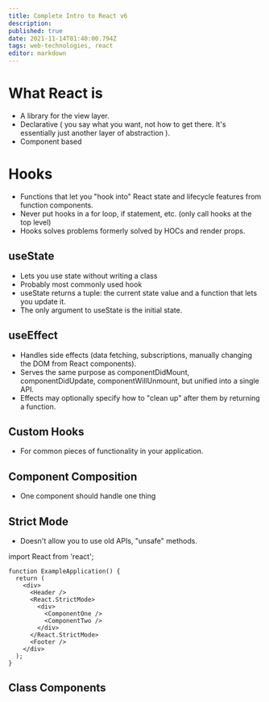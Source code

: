 ```yaml
---
title: Complete Intro to React v6
description: 
published: true
date: 2021-11-14T01:40:00.794Z
tags: web-technologies, react
editor: markdown
---
```


# What React is 
* A library for the view layer.
* Declarative ( you say what you want, not how to get there. It's essentially just another layer of abstraction ).
* Component based 

# Hooks
* Functions that let you "hook into" React state and lifecycle features from function components.
* Never put hooks in a for loop, if statement, etc. (only call hooks at the top level)
* Hooks solves problems formerly solved by HOCs and render props.
## useState
* Lets you use state without writing a class
* Probably most commonly used hook
* useState returns a tuple: the current state value and a function that lets you update it.
* The only argument to useState is the initial state.
## useEffect
* Handles side effects (data fetching, subscriptions, manually changing the DOM from React components).
* Serves the same purpose as componentDidMount, componentDidUpdate, componentWillUnmount, but unified into a single API.
* Effects may optionally specify how to "clean up" after them by returning a function. 

## Custom Hooks
* For common pieces of functionality in your application.

## Component Composition
* One component should handle one thing

## Strict Mode
* Doesn't allow you to use old APIs, "unsafe" methods.

import React from 'react';
```
function ExampleApplication() {
  return (
    <div>
      <Header />
      <React.StrictMode>
        <div>
          <ComponentOne />
          <ComponentTwo />
        </div>
      </React.StrictMode>
      <Footer />
    </div>
  );
}
```

## Class Components
